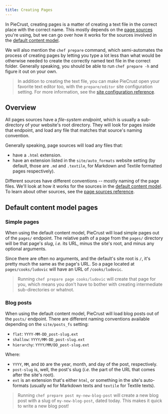 ```yaml
---
title: Creating Pages
---
```


In PieCrust, creating pages is a matter of creating a text file in the correct
place with the correct name. This mostly depends on the [page sources][src]
you're using, but we can go over how it works for the sources involved in the
[default content model][dcm].

We will also mention the `chef prepare` command, which semi-automates the
process of creating pages by letting you type a lot less than what would be
otherwise needed to create the correctly named text file in the correct folder.
Generally speaking, you should be able to run `chef prepare -h` and figure it
out on your own.

> In addition to creating the text file, you can make PieCrust open your
> favorite text editor too, with the `prepare/editor` site configuration
> setting. For more information, see the [site configuration
> reference][confref].


## Overview

All pages sources have a _file-system endpoint_, which is usually a
sub-directory of your website's root directory. They will look for pages inside
that endpoint, and load any file that matches that source's naming convention.

Generally speaking, page sources will load any files that:

* have a `.html` extension.
* have an extension listed in the `site/auto_formats` website setting (by
  default, those are `.md` and `.textile`, for Markdown and Textile formatted
  pages respectively).

Different sources have different conventions -- mostly naming of the page files.
We'll look at how it works for the sources in the [default content model][dcm].
To learn about other sources, see the [page sources reference][srcref].


## Default content model pages

### Simple pages

When using the default content model, PieCrust will load simple pages out of the
`pages/` endpoint. The relative path of a page from the `pages/` directory will
be that page's _slug_, _i.e._ its URL, minus the site's root, and minus any
optional arguments.

Since there are often no arguments, and the default's site root is `/`, it's
pretty much the same as the page's URL. So a page located at
`pages/cooks/ludovic` will have an URL of `/cooks/ludovic`.

> Running `chef prepare page cooks/ludovic` will create that page for you, which
> means you don't have to bother with creating intermediate sub-directories or
> whatnot.


### Blog posts

When using the default content model, PieCrust will load blog posts out of the
`posts/` endpoint. There are different naming conventions available depending on
the `site/posts_fs` setting:

* `flat`: `YYYY-MM-DD_post-slug.ext`
* `shallow`: `YYYY/MM-DD_post-slug.ext`
* `hierarchy`: `YYYY/MM/DD_post-slug.ext`

Where:

* `YYYY`, `MM`, and `DD` are the year, month, and day of the post,
respectively.
* `post-slug` is, well, the post's slug (_i.e._ the part of the URL that comes
  after the site's root).
* `ext` is an extension that's either `html`, or something in the site's
  auto-formats (usually `md` for Markdown texts and `textile` for Textile
  texts).

> Running `chef prepare post my-new-blog-post` will create a new blog post with
> a slug of `my-new-blog-post`, dated today. This makes it quick to write a new
> blog post!


[src]: {{docurl('content-model/sources')}}
[dcm]: {{docurl('content-model/default-model')}}
[srcref]: {{docurl('reference/sources')}}
[confref]: {{docurl('reference/website-configuration')}}

